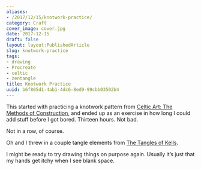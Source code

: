 ```yaml
---
aliases:
- /2017/12/15/knotwork-practice/
category: Craft
cover_image: cover.jpg
date: 2017-12-15
draft: false
layout: layout:PublishedArticle
slug: knotwork-practice
tags:
- drawing
- Procreate
- celtic
- zentangle
title: Knotwork Practice
uuid: b6f805d1-4ab1-4dc6-8ed9-99cbb03502b4
---
```


[Celtic Art: The Methods of Construction]: https://www.goodreads.com/book/show/618205.Celtic_Art

This started with practicing a knotwork pattern from [Celtic Art: The Methods of
Construction][], and ended up as an exercise in how long I could add stuff
before I got bored. Thirteen hours. Not bad.

Not in a row, of course.

[The Tangles of Kells]: https://www.goodreads.com/book/show/26311641-the-tangles-of-kells

Oh and I threw in a couple tangle elements from [The Tangles of Kells][].

I might be ready to try drawing things on purpose again. Usually it’s just that
my hands get itchy when I see blank space.